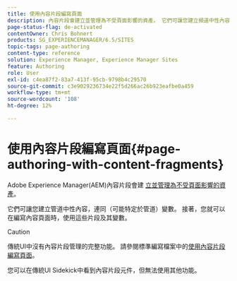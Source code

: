 ```yaml
---
title: 使用內容片段編寫頁面
description: 內容片段會建立並管理為不受頁面影響的資產。 它們可讓您建立頻道中性內容，以及各種變化。
page-status-flag: de-activated
contentOwner: Chris Bohnert
products: SG_EXPERIENCEMANAGER/6.5/SITES
topic-tags: page-authoring
content-type: reference
solution: Experience Manager, Experience Manager Sites
feature: Authoring
role: User
exl-id: c4ea87f2-83a7-413f-95cb-9798b4c29570
source-git-commit: c3e9029236734e22f5d266ac26b923eafbe0a459
workflow-type: tm+mt
source-wordcount: '108'
ht-degree: 12%

---
```


# 使用內容片段編寫頁面{#page-authoring-with-content-fragments}

Adobe Experience Manager(AEM)內容片段會建 [立並管理為不受頁面影響的資產](/help/assets/content-fragments/content-fragments.md)。

它們可讓您建立管道中性內容，連同（可能特定於管道）變數。 接著，您就可以在編寫內容頁面時，使用這些片段及其變數。

>[!CAUTION]
>
>傳統UI中沒有內容片段管理的完整功能。 請參閱標準編寫檔案中的[使用內容片段編寫頁面](/help/sites-authoring/content-fragments.md)。
>
>您可以在傳統UI Sidekick中看到內容片段元件，但無法使用其他功能。
